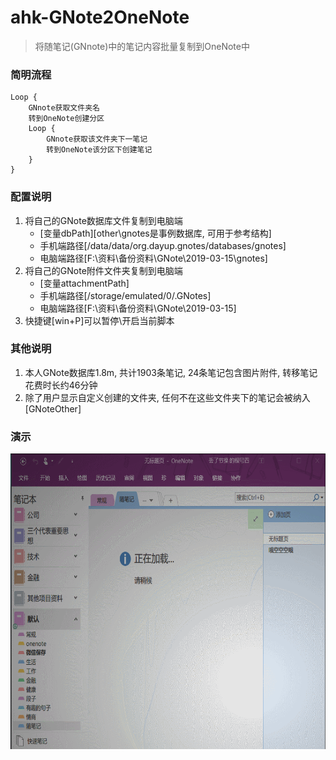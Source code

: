 # ahk-GNote2OneNote
> 将随笔记(GNnote)中的笔记内容批量复制到OneNote中


### 简明流程
```
Loop {
    GNnote获取文件夹名
    转到OneNote创建分区
    Loop {
        GNnote获取该文件夹下一笔记
        转到OneNote该分区下创建笔记
    }
}
```

### 配置说明
1. 将自己的GNote数据库文件复制到电脑端
     * [变量dbPath][other\gnotes是事例数据库, 可用于参考结构]
     * 手机端路径[/data/data/org.dayup.gnotes/databases/gnotes]
     * 电脑端路径[F:\资料\备份资料\GNote\2019-03-15\gnotes]
2. 将自己的GNote附件文件夹复制到电脑端
     * [变量attachmentPath]
     * 手机端路径[/storage/emulated/0/.GNotes]
     * 电脑端路径[F:\资料\备份资料\GNote\2019-03-15]
3. 快捷键[win+P]可以暂停\开启当前脚本 


### 其他说明
1. 本人GNote数据库1.8m, 共计1903条笔记, 24条笔记包含图片附件, 转移笔记花费时长约46分钟
2. 除了用户显示自定义创建的文件夹, 任何不在这些文件夹下的笔记会被纳入[GNoteOther]




### 演示
<div align=center><img height="473" width="644" src="https://github.com/bjc5233/ahk-GNote2OneNote/raw/master/resources/demo.gif"/></div>
